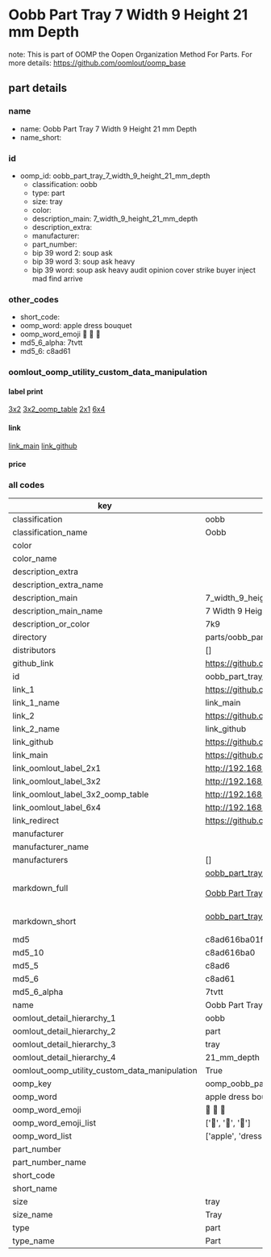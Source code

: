 # Oobb Part Tray 7 Width 9 Height 21 mm Depth  

note: This is part of OOMP the Oopen Organization Method For Parts. For more details: https://github.com/oomlout/oomp_base

##  part details
  







### name
* name: Oobb Part Tray 7 Width 9 Height 21 mm Depth
* name_short: 
### id
* oomp_id: oobb_part_tray_7_width_9_height_21_mm_depth
  * classification: oobb
  * type: part
  * size: tray
  * color: 
  * description_main: 7_width_9_height_21_mm_depth
  * description_extra: 
  * manufacturer: 
  * part_number: 
  * bip 39 word 2: soup ask
  * bip 39 word 3: soup ask heavy
  * bip 39 word: soup ask heavy audit opinion cover strike buyer inject mad find arrive

### other_codes
* short_code: 
* oomp_word: apple dress bouquet
* oomp_word_emoji :apple: :dress: :bouquet:
* md5_6_alpha: 7tvtt
* md5_6: c8ad61






### oomlout_oomp_utility_custom_data_manipulation
#### label print
[3x2](http://192.168.1.245:1112/?label=oomp%207tvtt)
[3x2_oomp_table](http://192.168.1.108:1112/?label=oomp%207tvtt)
[2x1](http://192.168.1.242:1112/?label=oomp%207tvtt)
[6x4](http://192.168.1.55:1112/?label=oomp%207tvtt)    

#### link

[link_main](https://github.com/oomlout/oomlout_oomp_version_1_messy/tree/main/parts/oobb_part_tray_7_width_9_height_21_mm_depth) [link_github](https://github.com/oomlout/oomlout_oomp_version_1_messy/tree/main/parts/oobb_part_tray_7_width_9_height_21_mm_depth)                             

#### price







### all codes 
| key | value |  
| --- | --- |  
| classification | oobb |  
| classification_name | Oobb |  
| color |  |  
| color_name |  |  
| description_extra |  |  
| description_extra_name |  |  
| description_main | 7_width_9_height_21_mm_depth |  
| description_main_name | 7 Width 9 Height 21 mm Depth |  
| description_or_color | 7k9 |  
| directory | parts/oobb_part_tray_7_width_9_height_21_mm_depth |  
| distributors | [] |  
| github_link | https://github.com/oomlout/oomlout_oomp_part_src/tree/main/parts/oobb_part_tray_7_width_9_height_21_mm_depth |  
| id | oobb_part_tray_7_width_9_height_21_mm_depth |  
| link_1 | https://github.com/oomlout/oomlout_oomp_version_1_messy/tree/main/parts/oobb_part_tray_7_width_9_height_21_mm_depth |  
| link_1_name | link_main |  
| link_2 | https://github.com/oomlout/oomlout_oomp_version_1_messy/tree/main/parts/oobb_part_tray_7_width_9_height_21_mm_depth |  
| link_2_name | link_github |  
| link_github | https://github.com/oomlout/oomlout_oomp_version_1_messy/tree/main/parts/oobb_part_tray_7_width_9_height_21_mm_depth |  
| link_main | https://github.com/oomlout/oomlout_oomp_version_1_messy/tree/main/parts/oobb_part_tray_7_width_9_height_21_mm_depth |  
| link_oomlout_label_2x1 | http://192.168.1.242:1112/?label=oomp%207tvtt |  
| link_oomlout_label_3x2 | http://192.168.1.245:1112/?label=oomp%207tvtt |  
| link_oomlout_label_3x2_oomp_table | http://192.168.1.108:1112/?label=oomp%207tvtt |  
| link_oomlout_label_6x4 | http://192.168.1.55:1112/?label=oomp%207tvtt |  
| link_redirect | https://github.com/oomlout/oomlout_oomp_version_1_messy/tree/main/parts/oobb_part_tray_7_width_9_height_21_mm_depth |  
| manufacturer |  |  
| manufacturer_name |  |  
| manufacturers | [] |  
| markdown_full | [oobb_part_tray_7_width_9_height_21_mm_depth](none)<br>[](none)<br>[Oobb Part Tray 7 Width 9 Height 21 Mm Depth](none)<br><br> |  
| markdown_short | [oobb_part_tray_7_width_9_height_21_mm_depth](none)<br><br> |  
| md5 | c8ad616ba01f7ae0c64db0f0d4c3567f |  
| md5_10 | c8ad616ba0 |  
| md5_5 | c8ad6 |  
| md5_6 | c8ad61 |  
| md5_6_alpha | 7tvtt |  
| name | Oobb Part Tray 7 Width 9 Height 21 mm Depth |  
| oomlout_detail_hierarchy_1 | oobb |  
| oomlout_detail_hierarchy_2 | part |  
| oomlout_detail_hierarchy_3 | tray |  
| oomlout_detail_hierarchy_4 | 21_mm_depth |  
| oomlout_oomp_utility_custom_data_manipulation | True |  
| oomp_key | oomp_oobb_part_tray_7_width_9_height_21_mm_depth |  
| oomp_word | apple dress bouquet |  
| oomp_word_emoji | :apple: :dress: :bouquet: |  
| oomp_word_emoji_list | [':apple:', ':dress:', ':bouquet:'] |  
| oomp_word_list | ['apple', 'dress', 'bouquet'] |  
| part_number |  |  
| part_number_name |  |  
| short_code |  |  
| short_name |  |  
| size | tray |  
| size_name | Tray |  
| type | part |  
| type_name | Part |  

